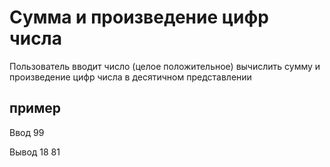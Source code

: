 # Сумма и произведение цифр числа
Пользователь вводит число (целое положительное)
вычислить сумму и произведение цифр числа в десятичном представлении 
## пример 

Ввод 99

Вывод 18 81
